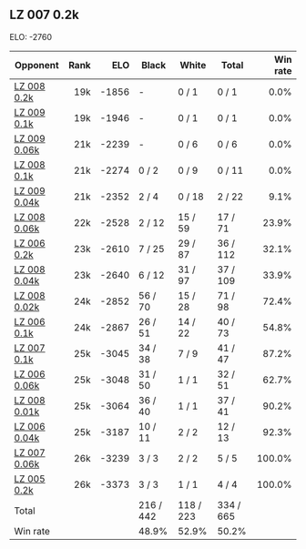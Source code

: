 ## LZ 007 0.2k ##

ELO: -2760

Opponent | Rank | ELO | Black | White | Total | Win rate
---------|-----:|----:|-------|-------|-------|-------:
[LZ 008 0.2k](LZ%20008%200.2k.md) | 19k | -1856 | - | 0 / 1 | 0 / 1 | 0.0%
[LZ 009 0.1k](LZ%20009%200.1k.md) | 19k | -1946 | - | 0 / 1 | 0 / 1 | 0.0%
[LZ 009 0.06k](LZ%20009%200.06k.md) | 21k | -2239 | - | 0 / 6 | 0 / 6 | 0.0%
[LZ 008 0.1k](LZ%20008%200.1k.md) | 21k | -2274 | 0 / 2 | 0 / 9 | 0 / 11 | 0.0%
[LZ 009 0.04k](LZ%20009%200.04k.md) | 21k | -2352 | 2 / 4 | 0 / 18 | 2 / 22 | 9.1%
[LZ 008 0.06k](LZ%20008%200.06k.md) | 22k | -2528 | 2 / 12 | 15 / 59 | 17 / 71 | 23.9%
[LZ 006 0.2k](LZ%20006%200.2k.md) | 23k | -2610 | 7 / 25 | 29 / 87 | 36 / 112 | 32.1%
[LZ 008 0.04k](LZ%20008%200.04k.md) | 23k | -2640 | 6 / 12 | 31 / 97 | 37 / 109 | 33.9%
[LZ 008 0.02k](LZ%20008%200.02k.md) | 24k | -2852 | 56 / 70 | 15 / 28 | 71 / 98 | 72.4%
[LZ 006 0.1k](LZ%20006%200.1k.md) | 24k | -2867 | 26 / 51 | 14 / 22 | 40 / 73 | 54.8%
[LZ 007 0.1k](LZ%20007%200.1k.md) | 25k | -3045 | 34 / 38 | 7 / 9 | 41 / 47 | 87.2%
[LZ 006 0.06k](LZ%20006%200.06k.md) | 25k | -3048 | 31 / 50 | 1 / 1 | 32 / 51 | 62.7%
[LZ 008 0.01k](LZ%20008%200.01k.md) | 25k | -3064 | 36 / 40 | 1 / 1 | 37 / 41 | 90.2%
[LZ 006 0.04k](LZ%20006%200.04k.md) | 25k | -3187 | 10 / 11 | 2 / 2 | 12 / 13 | 92.3%
[LZ 007 0.06k](LZ%20007%200.06k.md) | 26k | -3239 | 3 / 3 | 2 / 2 | 5 / 5 | 100.0%
[LZ 005 0.2k](LZ%20005%200.2k.md) | 26k | -3373 | 3 / 3 | 1 / 1 | 4 / 4 | 100.0%
Total | | | 216 / 442 | 118 / 223 | 334 / 665 | 
Win rate| | | 48.9% | 52.9% | 50.2% | 

